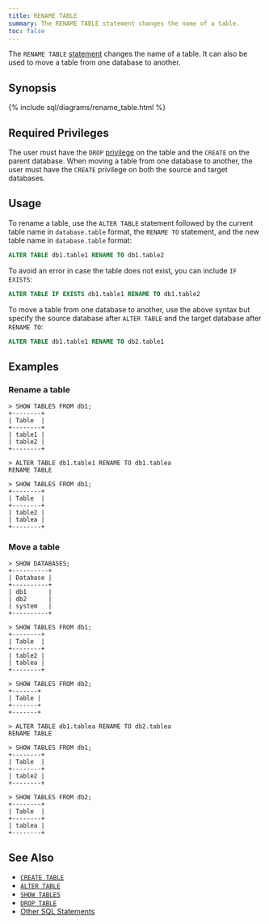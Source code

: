 ```yaml
---
title: RENAME TABLE
summary: The RENAME TABLE statement changes the name of a table.
toc: false
---
```


The `RENAME TABLE` [statement](sql-statements.html) changes the name of a table. It can also be used to move a table from one database to another.

<div id="toc"></div>

## Synopsis

{% include sql/diagrams/rename_table.html %}

## Required Privileges

The user must have the `DROP` [privilege](privileges.html) on the table and the `CREATE` on the parent database. When moving a table from one database to another, the user must have the `CREATE` privilege on both the source and target databases.

## Usage

To rename a table, use the `ALTER TABLE` statement followed by the current table name in `database.table` format, the `RENAME TO` statement, and the new table name in `database.table` format:

~~~ sql
ALTER TABLE db1.table1 RENAME TO db1.table2  
~~~

To avoid an error in case the table does not exist, you can include `IF EXISTS`:

~~~ sql
ALTER TABLE IF EXISTS db1.table1 RENAME TO db1.table2  
~~~

To move a table from one database to another, use the above syntax but specify the source database after `ALTER TABLE` and the target database after `RENAME TO`:

~~~ sql
ALTER TABLE db1.table1 RENAME TO db2.table1  
~~~

## Examples

### Rename a table

~~~ 
> SHOW TABLES FROM db1;
+--------+
| Table  |
+--------+
| table1 |
| table2 |
+--------+

> ALTER TABLE db1.table1 RENAME TO db1.tablea
RENAME TABLE

> SHOW TABLES FROM db1;
+--------+
| Table  |
+--------+
| table2 |
| tablea |
+--------+
~~~

### Move a table

~~~ 
> SHOW DATABASES;
+----------+
| Database |
+----------+
| db1      |
| db2      |
| system   |
+----------+

> SHOW TABLES FROM db1;
+--------+
| Table  |
+--------+
| table2 |
| tablea |
+--------+

> SHOW TABLES FROM db2;
+-------+
| Table |
+-------+
+-------+

> ALTER TABLE db1.tablea RENAME TO db2.tablea
RENAME TABLE

> SHOW TABLES FROM db1;
+--------+
| Table  |
+--------+
| table2 |
+--------+

> SHOW TABLES FROM db2;
+--------+
| Table  |
+--------+
| tablea |
+--------+
~~~

## See Also

- [`CREATE TABLE`](create-table.html)  
- [`ALTER TABLE`](alter-table.html)  
- [`SHOW TABLES`](show-tables.html)  
- [`DROP TABLE`](drop-table.html)  
- [Other SQL Statements](sql-statements.html)
